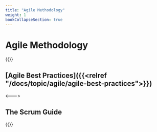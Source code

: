 ```yaml
---
title: "Agile Methodology"
weight: 1
bookCollapseSection: true
---
```

# Agile Methodology

{{<columns>}}
## [Agile Best Practices]({{<relref "/docs/topic/agile/agile-best-practices">}})
<--->
## The Scrum Guide
{{</columns>}}